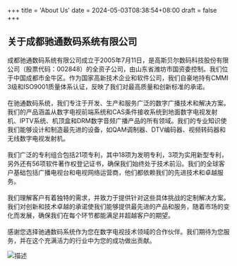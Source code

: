 +++
title = 'About Us'
date = 2024-05-03T08:38:54+08:00
draft = false
+++

## 关于成都驰通数码系统有限公司
<div class="horizontal-layout-aboutus">
    <div>
        <p>成都驰通数码系统有限公司成立于2005年7月11日，是高斯贝尔数码科技股份有限公司（股票代码：002848）的全资子公司，由山东省潍坊市国资委控制。我们位于中国成都市金牛区。作为国家高新技术企业和软件公司，我们自豪地持有CMMI 3级和ISO9001质量体系认证，反映了我们对最高质量和创新标准的承诺。
        <br><br>在驰通数码系统，我们专注于开发、生产和服务广泛的数字广播技术和解决方案。我们的产品涵盖从数字电视前端系统和CAS条件接收系统到地面数字电视发射机、IPTV系统、机顶盒和DRM数字音频广播产品的所有领域。我们的专业知识使我们能够设计和制造最先进的设备，如QAM调制器、DTV编码器、视频转码器和无线数字电视发射机。
        <br><br>我们广泛的专利组合包括21项专利，其中18项为发明专利，3项为实用新型专利，另外还有56项软件著作权登记证书，确保我们始终处于技术前沿。我们的全球客户基础包括广播电视台和电视网络运营商，他们都依赖我们的先进技术和卓越服务。
        <br><br>我们理解客户有着独特的需求，并致力于提供针对这些具体挑战的定制解决方案。我们对创新和技术卓越的承诺使我们能够提供最先进的产品和服务，随着市场的变化而发展，确保我们在每个环节都能满足并超越客户的期望。
        <br><br>感谢您选择驰通数码系统作为您在数字电视技术领域的合作伙伴。我们期待为您服务，并在这个充满活力的行业中为您的成功做出贡献。</p>
    </div>
    <div>
        <img src="/img/chitong_office.jpg" alt="描述">
    </div>
</div>


